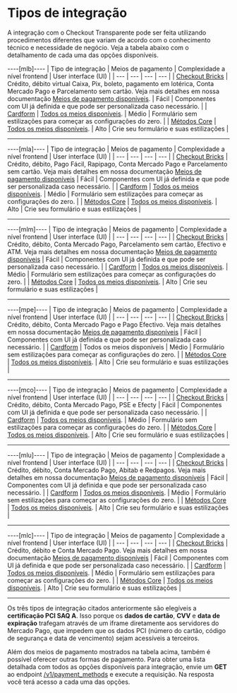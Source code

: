 # Tipos de integração

A integração com o Checkout Transparente pode ser feita utilizando procedimentos diferentes que variam de acordo com o conhecimento técnico e necessidade de negócio. Veja a tabela abaixo com o detalhamento de cada uma das opções disponíveis.

----[mlb]---- 
| Tipo de integração  | Meios de pagamento  | Complexidade a nível frontend  | User interface (UI)  |
| --- | --- | --- | --- | 
| [Checkout Bricks](/developers/pt/docs/checkout-bricks/landing) | Crédito, débito virtual Caixa, Pix, boleto, pagamento em lotérica, Conta Mercado Pago e Parcelamento sem cartão. Veja mais detalhes em nossa documentação [Meios de pagamento disponíveis](/developers/pt/docs/sales-processing/payment-methods). | Fácil  | Componentes com UI já definida e que pode ser personalizada caso necessário.  | 
| [Cardform](/developers/pt/docs/checkout-api/integration-configuration/card/integrate-via-cardform)  | [Todos os meios disponíveis](/developers/pt/docs/sales-processing/payment-methods).  | Médio  | Formulário sem estilizações para começar as configurações do zero.  | 
|  [Métodos Core](/developers/pt/docs/checkout-api/integration-configuration/card/integrate-via-core-methods)  | [Todos os meios disponíveis](/developers/pt/docs/sales-processing/payment-methods).   | Alto | Crie seu formulário e suas estilizações  | 

------------

----[mla]---- 
| Tipo de integração  | Meios de pagamento  | Complexidade a nível frontend  | User interface (UI)  |
| --- | --- | --- | --- | 
| [Checkout Bricks](/developers/pt/docs/checkout-bricks/landing)  | Crédito, débito, Pago Fácil, Rapipago, Conta Mercado Pago e Parcelamento sem cartão. Veja mais detalhes em nossa documentação [Meios de pagamento disponíveis](/developers/pt/docs/sales-processing/payment-methods) | Fácil  | Componentes com UI já definida e que pode ser personalizada caso necessário.  | 
| [Cardform](/developers/pt/docs/checkout-api/integration-configuration/card/integrate-via-cardform)  | [Todos os meios disponíveis](/developers/pt/docs/sales-processing/payment-methods).   | Médio  | Formulário sem estilizações para começar as configurações do zero.  | 
|  [Métodos Core](/developers/pt/docs/checkout-api/integration-configuration/card/integrate-via-core-methods)  | [Todos os meios disponíveis](/developers/pt/docs/sales-processing/payment-methods).   | Alto | Crie seu formulário e suas estilizações  | 

------------

----[mlm]---- 
| Tipo de integração  | Meios de pagamento  | Complexidade a nível frontend  | User interface (UI)  |
| --- | --- | --- | --- | 
| [Checkout Bricks](/developers/pt/docs/checkout-bricks/landing)  | Crédito, débito, Conta Mercado Pago, Parcelamento sem cartão, Efectivo e ATM. Veja mais detalhes em nossa documentação [Meios de pagamento disponíveis](/developers/pt/docs/sales-processing/payment-methods) | Fácil  | Componentes com UI já definida e que pode ser personalizada caso necessário.  | 
| [Cardform](/developers/pt/docs/checkout-api/integration-configuration/card/integrate-via-cardform)  | [Todos os meios disponíveis](/developers/pt/docs/sales-processing/payment-methods).   | Médio  | Formulário sem estilizações para começar as configurações do zero.  | 
|  [Métodos Core](/developers/pt/docs/checkout-api/integration-configuration/card/integrate-via-core-methods)  | [Todos os meios disponíveis](/developers/pt/docs/sales-processing/payment-methods).   | Alto | Crie seu formulário e suas estilizações  | 

------------

----[mpe]---- 
| Tipo de integração  | Meios de pagamento  | Complexidade a nível frontend  | User interface (UI)  |
| --- | --- | --- | --- | 
| [Checkout Bricks](/developers/pt/docs/checkout-bricks/landing)  | Crédito, débito, Conta Mercado Pago e Pago Efectivo. Veja mais detalhes em nossa documentação [Meios de pagamento disponíveis](/developers/pt/docs/sales-processing/payment-methods) | Fácil  | Componentes com UI já definida e que pode ser personalizada caso necessário.  | 
| [Cardform](/developers/pt/docs/checkout-api/integration-configuration/card/integrate-via-cardform)  | Todos os meios disponíveis  | Médio  | Formulário sem estilizações para começar as configurações do zero.  | 
|  [Métodos Core](/developers/pt/docs/checkout-api/integration-configuration/card/integrate-via-core-methods)  | [Todos os meios disponíveis](/developers/pt/docs/sales-processing/payment-methods).   | Alto | Crie seu formulário e suas estilizações  | 

------------

----[mco]---- 
| Tipo de integração  | Meios de pagamento  | Complexidade a nível frontend  | User interface (UI)  |
| --- | --- | --- | --- | 
| [Checkout Bricks](/developers/pt/docs/checkout-bricks/landing)  | Crédito, débito, Conta Mercado Pago, PSE e Efecty | Fácil  | Componentes com UI já definida e que pode ser personalizada caso necessário.  | 
| [Cardform](/developers/pt/docs/checkout-api/integration-configuration/card/integrate-via-cardform)  | [Todos os meios disponíveis](/developers/pt/docs/sales-processing/payment-methods).   | Médio  | Formulário sem estilizações para começar as configurações do zero.  | 
|  [Métodos Core](/developers/pt/docs/checkout-api/integration-configuration/card/integrate-via-core-methods)  | [Todos os meios disponíveis](/developers/pt/docs/sales-processing/payment-methods).   | Alto | Crie seu formulário e suas estilizações  | 

------------

----[mlu]---- 
| Tipo de integração  | Meios de pagamento  | Complexidade a nível frontend  | User interface (UI)  |
| --- | --- | --- | --- | 
| [Checkout Bricks](/developers/pt/docs/checkout-bricks/landing)  | Crédito, débito, Conta Mercado Pago, Abitab e Redpagos. Veja mais detalhes em nossa documentação [Meios de pagamento disponíveis](/developers/pt/docs/sales-processing/payment-methods) | Fácil  | Componentes com UI já definida e que pode ser personalizada caso necessário.  | 
| [Cardform](/developers/pt/docs/checkout-api/integration-configuration/card/integrate-via-cardform)  | [Todos os meios disponíveis](/developers/pt/docs/sales-processing/payment-methods).   | Médio  | Formulário sem estilizações para começar as configurações do zero.  | 
|  [Métodos Core](/developers/pt/docs/checkout-api/integration-configuration/card/integrate-via-core-methods)  | [Todos os meios disponíveis](/developers/pt/docs/sales-processing/payment-methods).   | Alto | Crie seu formulário e suas estilizações  | 

------------

----[mlc]---- 
| Tipo de integração  | Meios de pagamento  | Complexidade a nível frontend  | User interface (UI)  |
| --- | --- | --- | --- | 
| [Checkout Bricks](/developers/pt/docs/checkout-bricks/landing)  | Crédito, débito e Conta Mercado Pago. Veja mais detalhes em nossa documentação [Meios de pagamento disponíveis](/developers/pt/docs/sales-processing/payment-methods) | Fácil  | Componentes com UI já definida e que pode ser personalizada caso necessário.  | 
| [Cardform](/developers/pt/docs/checkout-api/integration-configuration/card/integrate-via-cardform)  | [Todos os meios disponíveis](/developers/pt/docs/sales-processing/payment-methods).   | Médio  | Formulário sem estilizações para começar as configurações do zero.  | 
|  [Métodos Core](/developers/pt/docs/checkout-api/integration-configuration/card/integrate-via-core-methods)  | [Todos os meios disponíveis](/developers/pt/docs/sales-processing/payment-methods).   | Alto | Crie seu formulário e suas estilizações  | 

------------

Os três tipos de integração citados anteriormente são elegíveis a **certificação PCI SAQ A**. Isso porque os **dados de cartão**, **CVV** e **data de expiração** trafegam através de um iframe diretamente aos servidores do Mercado Pago, que impedem que os dados PCI (número do cartão, código de segurança e data de vencimento) sejam acessíveis a terceiros.

Além dos meios de pagamento mostrados na tabela acima, também é possível oferecer outras formas de pagamento. Para obter uma lista detalhada com todos as opções disponíveis para integração, envie um **GET** ao endpoint [/v1/payment_methods](/developers/pt/reference/payment_methods/_payment_methods/get) e execute a requisição. Na resposta você terá acesso a cada uma das opções.

